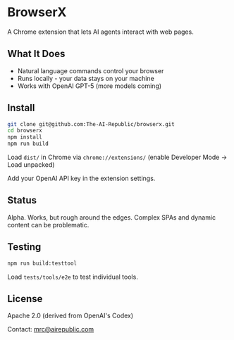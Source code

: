 # BrowserX

A Chrome extension that lets AI agents interact with web pages.

## What It Does

- Natural language commands control your browser
- Runs locally - your data stays on your machine
- Works with OpenAI GPT-5 (more models coming)

## Install
```bash
git clone git@github.com:The-AI-Republic/browserx.git
cd browserx
npm install
npm run build
```

Load `dist/` in Chrome via `chrome://extensions/` (enable Developer Mode → Load unpacked)

Add your OpenAI API key in the extension settings.

## Status

Alpha. Works, but rough around the edges. Complex SPAs and dynamic content can be problematic.

## Testing
```bash
npm run build:testtool
```

Load `tests/tools/e2e` to test individual tools.

## License

Apache 2.0 (derived from OpenAI's Codex)

Contact: mrc@airepublic.com
